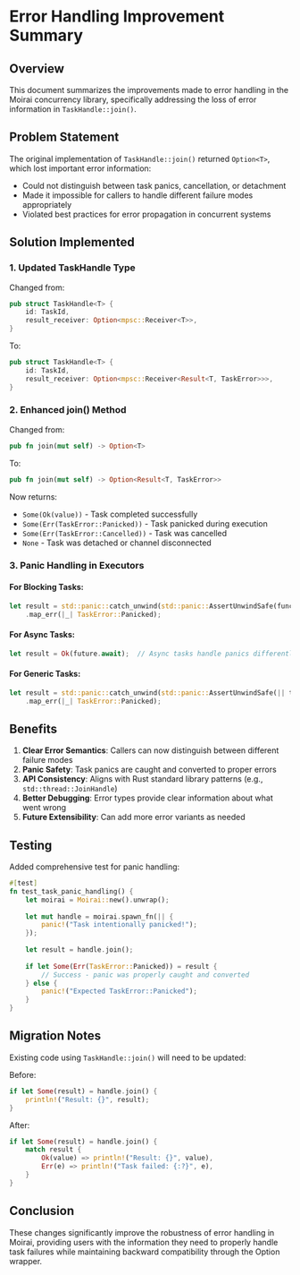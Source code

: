 # Error Handling Improvement Summary

## Overview
This document summarizes the improvements made to error handling in the Moirai concurrency library, specifically addressing the loss of error information in `TaskHandle::join()`.

## Problem Statement
The original implementation of `TaskHandle::join()` returned `Option<T>`, which lost important error information:
- Could not distinguish between task panics, cancellation, or detachment
- Made it impossible for callers to handle different failure modes appropriately
- Violated best practices for error propagation in concurrent systems

## Solution Implemented

### 1. Updated TaskHandle Type
Changed from:
```rust
pub struct TaskHandle<T> {
    id: TaskId,
    result_receiver: Option<mpsc::Receiver<T>>,
}
```

To:
```rust
pub struct TaskHandle<T> {
    id: TaskId,
    result_receiver: Option<mpsc::Receiver<Result<T, TaskError>>>,
}
```

### 2. Enhanced join() Method
Changed from:
```rust
pub fn join(mut self) -> Option<T>
```

To:
```rust
pub fn join(mut self) -> Option<Result<T, TaskError>>
```

Now returns:
- `Some(Ok(value))` - Task completed successfully
- `Some(Err(TaskError::Panicked))` - Task panicked during execution
- `Some(Err(TaskError::Cancelled))` - Task was cancelled
- `None` - Task was detached or channel disconnected

### 3. Panic Handling in Executors

#### For Blocking Tasks:
```rust
let result = std::panic::catch_unwind(std::panic::AssertUnwindSafe(func))
    .map_err(|_| TaskError::Panicked);
```

#### For Async Tasks:
```rust
let result = Ok(future.await);  // Async tasks handle panics differently
```

#### For Generic Tasks:
```rust
let result = std::panic::catch_unwind(std::panic::AssertUnwindSafe(|| task.execute()))
    .map_err(|_| TaskError::Panicked);
```

## Benefits

1. **Clear Error Semantics**: Callers can now distinguish between different failure modes
2. **Panic Safety**: Task panics are caught and converted to proper errors
3. **API Consistency**: Aligns with Rust standard library patterns (e.g., `std::thread::JoinHandle`)
4. **Better Debugging**: Error types provide clear information about what went wrong
5. **Future Extensibility**: Can add more error variants as needed

## Testing

Added comprehensive test for panic handling:
```rust
#[test]
fn test_task_panic_handling() {
    let moirai = Moirai::new().unwrap();
    
    let mut handle = moirai.spawn_fn(|| {
        panic!("Task intentionally panicked!");
    });
    
    let result = handle.join();
    
    if let Some(Err(TaskError::Panicked)) = result {
        // Success - panic was properly caught and converted
    } else {
        panic!("Expected TaskError::Panicked");
    }
}
```

## Migration Notes

Existing code using `TaskHandle::join()` will need to be updated:

Before:
```rust
if let Some(result) = handle.join() {
    println!("Result: {}", result);
}
```

After:
```rust
if let Some(result) = handle.join() {
    match result {
        Ok(value) => println!("Result: {}", value),
        Err(e) => println!("Task failed: {:?}", e),
    }
}
```

## Conclusion

These changes significantly improve the robustness of error handling in Moirai, providing users with the information they need to properly handle task failures while maintaining backward compatibility through the Option wrapper.